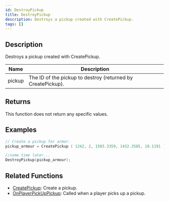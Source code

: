 ```yaml
---
id: DestroyPickup
title: DestroyPickup
description: Destroys a pickup created with CreatePickup.
tags: []
---
```


## Description

Destroys a pickup created with CreatePickup.

| Name   | Description                                                 |
| ------ | ----------------------------------------------------------- |
| pickup | The ID of the pickup to destroy (returned by CreatePickup). |

## Returns

This function does not return any specific values.

## Examples

```c
// Create a pickup for armor.
pickup_armour = CreatePickup ( 1242, 2, 1503.3359, 1432.3585, 10.1191 );

//some time later...
DestroyPickup(pickup_armour);
```

## Related Functions

- [CreatePickup](CreatePickup): Create a pickup.
- [OnPlayerPickUpPickup](../callbacks/OnPlayerPickUpPickup): Called when a player picks up a pickup.
